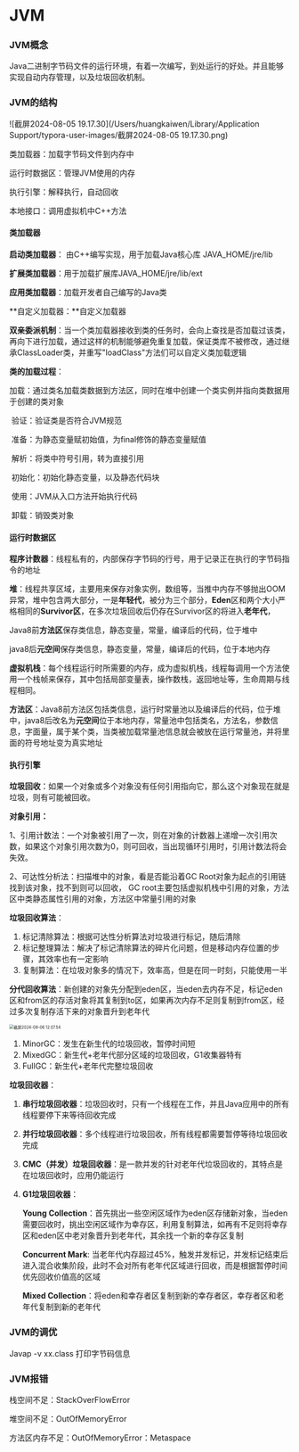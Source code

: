 # JVM

### JVM概念

Java二进制字节码文件的运行环境，有着一次编写，到处运行的好处。并且能够实现自动内存管理，以及垃圾回收机制。

### JVM的结构

![截屏2024-08-05 19.17.30](/Users/huangkaiwen/Library/Application Support/typora-user-images/截屏2024-08-05 19.17.30.png)

类加载器：加载字节码文件到内存中

运行时数据区：管理JVM使用的内存

执行引擎：解释执行，自动回收

本地接口：调用虚拟机中C++方法

#### 类加载器

**启动类加载器**： 由C++编写实现，用于加载Java核心库 JAVA_HOME/jre/lib

**扩展类加载器**：用于加载扩展库JAVA_HOME/jre/lib/ext

**应用类加载器**：加载开发者自己编写的Java类

**自定义加载器：**自定义加载器

**双亲委派机制**：当一个类加载器接收到类的任务时，会向上查找是否加载过该类，再向下进行加载，通过这样的机制能够避免重复加载，保证类库不被修改，通过继承ClassLoader类，并重写"loadClass"方法们可以自定义类加载逻辑

**类的加载过程**：

​	加载：通过类名加载类数据到方法区，同时在堆中创建一个类实例并指向类数据用于创建的类对象

​	验证：验证类是否符合JVM规范

​	准备：为静态变量赋初始值，为final修饰的静态变量赋值

​	解析：将类中符号引用，转为直接引用

​	初始化：初始化静态变量，以及静态代码块

​	使用：JVM从入口方法开始执行代码

​	卸载：销毁类对象

#### 运行时数据区

**程序计数器**：线程私有的，内部保存字节码的行号，用于记录正在执行的字节码指令的地址

**堆**：线程共享区域，主要用来保存对象实例，数组等，当推中内存不够抛出OOM异常，堆中包含两大部分，一是**年轻代**，被分为三个部分，**Eden**区和两个大小严格相同的**Survivor区**，在多次垃圾回收后仍存在Survivor区的将进入**老年代**，

Java8前**方法区**保存类信息，静态变量，常量，编译后的代码，位于堆中

java8后**元空间**保存类信息，静态变量，常量，编译后的代码，位于本地内存 

**虚拟机栈**：每个线程运行时所需要的内存，成为虚拟机栈，线程每调用一个方法使用一个栈帧来保存，其中包括局部变量表，操作数栈，返回地址等，生命周期与线程相同。

**方法区**：Java8前方法区包括类信息，运行时常量池以及编译后的代码，位于堆中，java8后改名为**元空间**位于本地内存，常量池中包括类名，方法名，参数信息，字面量，属于某个类，当类被加载常量池信息就会被放在运行常量池，并将里面的符号地址变为真实地址

#### 执行引擎

**垃圾回收**：如果一个对象或多个对象没有任何引用指向它，那么这个对象现在就是垃圾，则有可能被回收。

**对象引用：**

  1、引用计数法：一个对象被引用了一次，则在对象的计数器上递增一次引用次数，如果这个对象引用次数为0，则可回收，当出现循环引用时，引用计数法将会失效。

  2、可达性分析法：扫描堆中的对象，看是否能沿着GC Root对象为起点的引用链找到该对象，找不到则可以回收， GC root主要包括虚拟机栈中引用的对象，方法区中类静态属性引用的对象，方法区中常量引用的对象

**垃圾回收算法**：

1. 标记清除算法：根据可达性分析算法对垃圾进行标记，随后清除
2. 标记整理算法：解决了标记清除算法的碎片化问题，但是移动内存位置的步骤，其效率也有一定影响
3. 复制算法：在垃圾对象多的情况下，效率高，但是在同一时刻，只能使用一半

**分代回收算法**：新创建的对象先分配到eden区，当eden去内存不足，标记eden区和from区的存活对象将其复制到to区，如果再次内存不足则复制到from区，经过多次复制存活下来的对象晋升到老年代

<img src="/Users/huangkaiwen/Library/Application Support/typora-user-images/截屏2024-08-06 12.07.54.png" alt="截屏2024-08-06 12.07.54" style="zoom:50%;" />

1. MinorGC：发生在新生代的垃圾回收，暂停时间短
2. MixedGC：新生代+老年代部分区域的垃圾回收，G1收集器特有
3. FullGC：新生代+老年代完整垃圾回收

**垃圾回收器**：

1. **串行垃圾回收器**：垃圾回收时，只有一个线程在工作，并且Java应用中的所有线程要停下来等待回收完成

2. **并行垃圾回收器**：多个线程进行垃圾回收，所有线程都需要暂停等待垃圾回收完成

3. **CMC（并发）垃圾回收器**：是一款并发的针对老年代垃圾回收的，其特点是在垃圾回收时，应用仍能运行

4. **G1垃圾回收器**：

   **Young Collection**：首先挑出一些空闲区域作为eden区存储新对象，当eden需要回收时，挑出空闲区域作为幸存区，利用复制算法，如再有不足则将幸存区和eden区中老对象晋升到老年代，其余找一个新的幸存区复制

   **Concurrent Mark**: 当老年代内存超过45%，触发并发标记，并发标记结束后进入混合收集阶段，此时不会对所有老年代区域进行回收，而是根据暂停时间优先回收价值高的区域

   **Mixed Collection**：将eden和幸存者区复制到新的幸存者区，幸存者区和老年代复制到新的老年代

### JVM的调优

Javap -v xx.class 打印字节码信息

### JVM报错

栈空间不足：StackOverFlowError

堆空间不足：OutOfMemoryError

方法区内存不足：OutOfMemoryError：Metaspace

